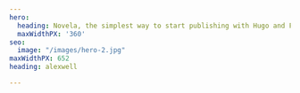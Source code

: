 ```yaml
---
hero:
  heading: Novela, the simplest way to start publishing with Hugo and Forestry.
  maxWidthPX: '360'
seo:
  image: "/images/hero-2.jpg"
maxWidthPX: 652
heading: alexwell

---
```

